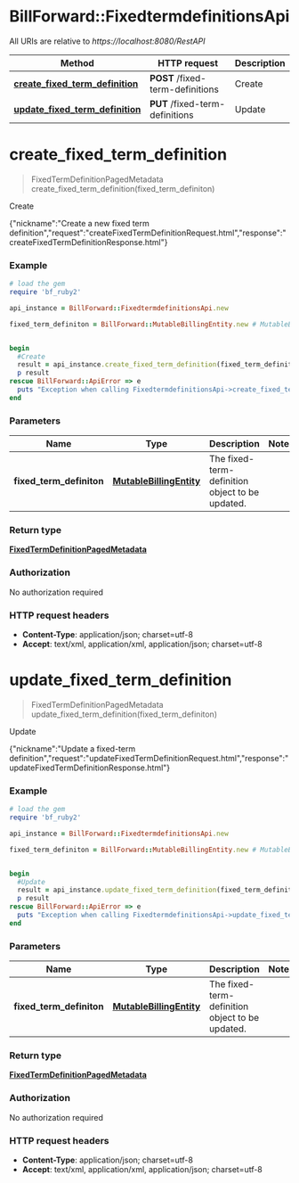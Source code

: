 # BillForward::FixedtermdefinitionsApi

All URIs are relative to *https://localhost:8080/RestAPI*

Method | HTTP request | Description
------------- | ------------- | -------------
[**create_fixed_term_definition**](FixedtermdefinitionsApi.md#create_fixed_term_definition) | **POST** /fixed-term-definitions | Create
[**update_fixed_term_definition**](FixedtermdefinitionsApi.md#update_fixed_term_definition) | **PUT** /fixed-term-definitions | Update


# **create_fixed_term_definition**
> FixedTermDefinitionPagedMetadata create_fixed_term_definition(fixed_term_definiton)

Create

{\"nickname\":\"Create a new fixed term definition\",\"request\":\"createFixedTermDefinitionRequest.html\",\"response\":\"createFixedTermDefinitionResponse.html\"}

### Example
```ruby
# load the gem
require 'bf_ruby2'

api_instance = BillForward::FixedtermdefinitionsApi.new

fixed_term_definiton = BillForward::MutableBillingEntity.new # MutableBillingEntity | The fixed-term-definition object to be updated.


begin
  #Create
  result = api_instance.create_fixed_term_definition(fixed_term_definiton)
  p result
rescue BillForward::ApiError => e
  puts "Exception when calling FixedtermdefinitionsApi->create_fixed_term_definition: #{e}"
end
```

### Parameters

Name | Type | Description  | Notes
------------- | ------------- | ------------- | -------------
 **fixed_term_definiton** | [**MutableBillingEntity**](MutableBillingEntity.md)| The fixed-term-definition object to be updated. | 

### Return type

[**FixedTermDefinitionPagedMetadata**](FixedTermDefinitionPagedMetadata.md)

### Authorization

No authorization required

### HTTP request headers

 - **Content-Type**: application/json; charset=utf-8
 - **Accept**: text/xml, application/xml, application/json; charset=utf-8



# **update_fixed_term_definition**
> FixedTermDefinitionPagedMetadata update_fixed_term_definition(fixed_term_definiton)

Update

{\"nickname\":\"Update a fixed-term definition\",\"request\":\"updateFixedTermDefinitionRequest.html\",\"response\":\"updateFixedTermDefinitionResponse.html\"}

### Example
```ruby
# load the gem
require 'bf_ruby2'

api_instance = BillForward::FixedtermdefinitionsApi.new

fixed_term_definiton = BillForward::MutableBillingEntity.new # MutableBillingEntity | The fixed-term-definition object to be updated.


begin
  #Update
  result = api_instance.update_fixed_term_definition(fixed_term_definiton)
  p result
rescue BillForward::ApiError => e
  puts "Exception when calling FixedtermdefinitionsApi->update_fixed_term_definition: #{e}"
end
```

### Parameters

Name | Type | Description  | Notes
------------- | ------------- | ------------- | -------------
 **fixed_term_definiton** | [**MutableBillingEntity**](MutableBillingEntity.md)| The fixed-term-definition object to be updated. | 

### Return type

[**FixedTermDefinitionPagedMetadata**](FixedTermDefinitionPagedMetadata.md)

### Authorization

No authorization required

### HTTP request headers

 - **Content-Type**: application/json; charset=utf-8
 - **Accept**: text/xml, application/xml, application/json; charset=utf-8



